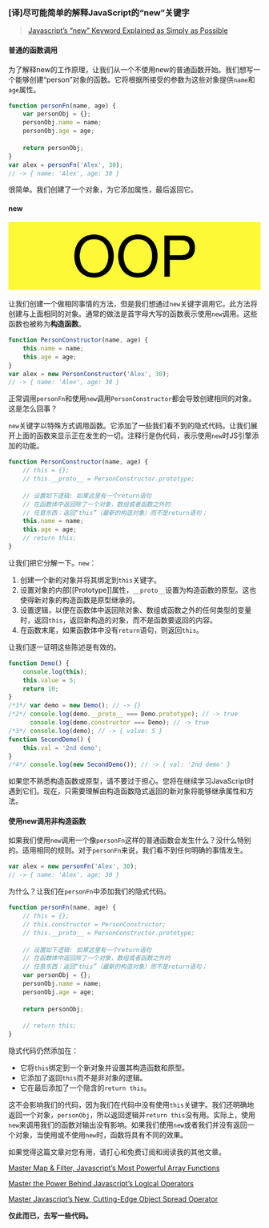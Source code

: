 ### [译]尽可能简单的解释JavaScript的“new”关键字

> [Javascript’s “new” Keyword Explained as Simply as Possible](https://codeburst.io/javascripts-new-keyword-explained-as-simply-as-possible-fec0d87b2741)

#### 普通的函数调用

为了解释new的工作原理，让我们从一个不使用new的普通函数开始。我们想写一个能够创建“person”对象的函数。它将根据所接受的参数为这些对象提供`name`和`age`属性。

```javascript
function personFn(name, age) {
    var personObj = {};
    personObj.name = name;
    personObj.age = age;
    
    return personObj;
}
var alex = personFn('Alex', 30);
// -> { name: 'Alex', age: 30 }
```

很简单。我们创建了一个对象，为它添加属性，最后返回它。

#### new

![object_oriented_programming.png](../../img/html_css_js/object_oriented_programming.png)

让我们创建一个做相同事情的方法，但是我们想通过`new`关键字调用它。此方法将创建与上面相同的对象。通常的做法是首字母大写的函数表示使用`new`调用。这些函数也被称为**构造函数**。

```javascript
function PersonConstructor(name, age) {
    this.name = name;
    this.age = age;
}
var alex = new PersonConstructor('Alex', 30);
// -> { name: 'Alex', age: 30 }
```

正常调用`personFn`和使用`new`调用`PersonConstructor`都会导致创建相同的对象。这是怎么回事？

`new`关键字以特殊方式调用函数。它添加了一些我们看不到的隐式代码。让我们展开上面的函数来显示正在发生的一切。注释行是伪代码，表示使用`new`时JS引擎添加的功能。

```JavaScript
function PersonConstructor(name, age) {
    // this = {};
    // this.__proto__ = PersonConstructor.prototype;
    
    // 设置如下逻辑: 如果这里有一个return语句
    // 在函数体中返回除了一个对象，数组或者函数之外的
    // 任意东西：返回“this”（最新的构造对象）而不是return语句；
    this.name = name;
    this.age = age;
    // return this;
}
```

让我们把它分解一下。`new`：

1. 创建一个新的对象并将其绑定到`this`关键字。
2. 设置对象的内部[[Prototype]]属性，`__proto__`设置为构造函数的原型。这也使得新对象的构造函数是原型继承的。
3. 设置逻辑，以便在函数体中返回除对象、数组或函数之外的任何类型的变量时，返回`this`，返回新构造的对象，而不是函数要返回的内容。
4. 在函数末尾，如果函数体中没有`return`语句，则返回`this`。

让我们逐一证明这些陈述是有效的。

```javascript
function Demo() {
    console.log(this);
    this.value = 5;
    return 10;
}
/*1*/ var demo = new Demo(); // -> {}
/*2*/ console.log(demo.__proto__ === Demo.prototype); // -> true
      console.log(demo.constructor === Demo); // -> true
/*3*/ console.log(demo); // -> { value: 5 }
function SecondDemo() {
    this.val = '2nd demo';
}
/*4*/ console.log(new SecondDemo()); // -> { val: '2nd demo' }
```

如果您不熟悉构造函数或原型，请不要过于担心。您将在继续学习JavaScript时遇到它们。现在，只需要理解由构造函数隐式返回的新对象将能够继承属性和方法。

#### 使用new调用非构造函数

如果我们使用`new`调用一个像`personFn`这样的普通函数会发生什么？没什么特别的。适用相同的规则。对于`personFn`来说，我们看不到任何明确的事情发生。

```javascript
var alex = new personFn('Alex', 30);
// -> { name: 'Alex', age: 30 }
```

为什么？让我们在`personFn`中添加我们的隐式代码。

```javascript
function personFn(name, age) {
    // this = {};
    // this.constructor = PersonConstructor;
    // this.__proto__ = PersonConstructor.prototype;

    // 设置如下逻辑: 如果这里有一个return语句
    // 在函数体中返回除了一个对象，数组或者函数之外的
    // 任意东西：返回“this”（最新的构造对象）而不是return语句；
    var personObj = {};
    personObj.name = name;
    personObj.age = age;
    
    return personObj;
    
    // return this;
}
```

隐式代码仍然添加在：

+ 它将`this`绑定到一个新对象并设置其构造函数和原型。
+ 它添加了返回`this`而不是非对象的逻辑。
+ 它在最后添加了一个隐含的`return this`。

这不会影响我们的代码，因为我们在代码中没有使用`this`关键字。我们还明确地返回一个对象，`personObj`，所以返回逻辑并`return this`没有用。实际上，使用`new`来调用我们的函数对输出没有影响。如果我们使用`new`或者我们并没有返回一个对象，当使用或不使用`new`时，函数将具有不同的效果。

如果觉得这篇文章对您有用，请打心和免费订阅和阅读我的其他文章。

[Master Map & Filter, Javascript’s Most Powerful Array Functions](https://codeburst.io/array-functions-map-filter-18a6e5f75da1)

[Master the Power Behind Javascript’s Logical Operators](https://codeburst.io/javascript-and-logical-operators-89b2ac3409f8)

[Master Javascript’s New, Cutting-Edge Object Spread Operator](https://codeburst.io/master-javascripts-object-spread-operator-3803430e99aa)

**仅此而已，去写一些代码。**